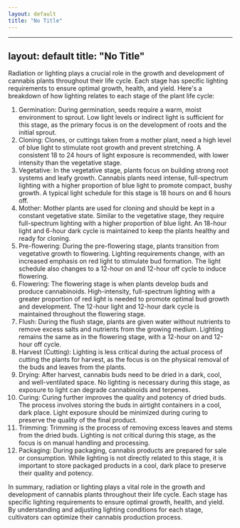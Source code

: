 ```yaml
---
layout: default
title: "No Title"
---
```


---
layout: default
title: "No Title"
---

Radiation or lighting plays a crucial role in the growth and development of cannabis plants throughout their life cycle. Each stage has specific lighting requirements to ensure optimal growth, health, and yield. Here's a breakdown of how lighting relates to each stage of the plant life cycle:

1. Germination: During germination, seeds require a warm, moist environment to sprout. Low light levels or indirect light is sufficient for this stage, as the primary focus is on the development of roots and the initial sprout.
2. Cloning: Clones, or cuttings taken from a mother plant, need a high level of blue light to stimulate root growth and prevent stretching. A consistent 18 to 24 hours of light exposure is recommended, with lower intensity than the vegetative stage.
3. Vegetative: In the vegetative stage, plants focus on building strong root systems and leafy growth. Cannabis plants need intense, full-spectrum lighting with a higher proportion of blue light to promote compact, bushy growth. A typical light schedule for this stage is 18 hours on and 6 hours off.
4. Mother: Mother plants are used for cloning and should be kept in a constant vegetative state. Similar to the vegetative stage, they require full-spectrum lighting with a higher proportion of blue light. An 18-hour light and 6-hour dark cycle is maintained to keep the plants healthy and ready for cloning.
5. Pre-flowering: During the pre-flowering stage, plants transition from vegetative growth to flowering. Lighting requirements change, with an increased emphasis on red light to stimulate bud formation. The light schedule also changes to a 12-hour on and 12-hour off cycle to induce flowering.
6. Flowering: The flowering stage is when plants develop buds and produce cannabinoids. High-intensity, full-spectrum lighting with a greater proportion of red light is needed to promote optimal bud growth and development. The 12-hour light and 12-hour dark cycle is maintained throughout the flowering stage.
7. Flush: During the flush stage, plants are given water without nutrients to remove excess salts and nutrients from the growing medium. Lighting remains the same as in the flowering stage, with a 12-hour on and 12-hour off cycle.
8. Harvest (Cutting): Lighting is less critical during the actual process of cutting the plants for harvest, as the focus is on the physical removal of the buds and leaves from the plants.
9. Drying: After harvest, cannabis buds need to be dried in a dark, cool, and well-ventilated space. No lighting is necessary during this stage, as exposure to light can degrade cannabinoids and terpenes.
10. Curing: Curing further improves the quality and potency of dried buds. The process involves storing the buds in airtight containers in a cool, dark place. Light exposure should be minimized during curing to preserve the quality of the final product.
11. Trimming: Trimming is the process of removing excess leaves and stems from the dried buds. Lighting is not critical during this stage, as the focus is on manual handling and processing.
12. Packaging: During packaging, cannabis products are prepared for sale or consumption. While lighting is not directly related to this stage, it is important to store packaged products in a cool, dark place to preserve their quality and potency.

In summary, radiation or lighting plays a vital role in the growth and development of cannabis plants throughout their life cycle. Each stage has specific lighting requirements to ensure optimal growth, health, and yield. By understanding and adjusting lighting conditions for each stage, cultivators can optimize their cannabis production process.